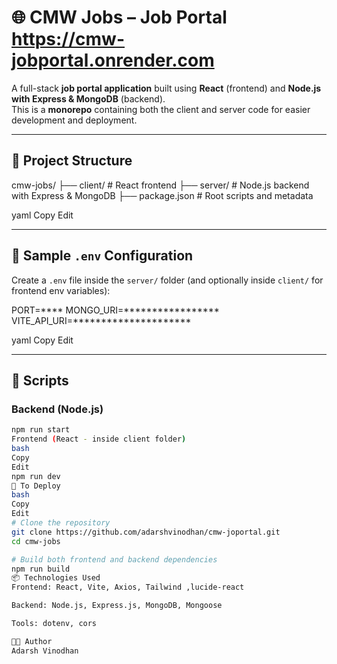 # 🌐 CMW Jobs – Job Portal https://cmw-jobportal.onrender.com

A full-stack **job portal application** built using **React** (frontend) and **Node.js with Express & MongoDB** (backend).  
This is a **monorepo** containing both the client and server code for easier development and deployment.

---

## 📁 Project Structure

cmw-jobs/ ├── client/ # React frontend ├── server/ # Node.js backend with Express & MongoDB ├── package.json # Root scripts and metadata

yaml
Copy
Edit

---

## 🧪 Sample `.env` Configuration

Create a `.env` file inside the `server/` folder (and optionally inside `client/` for frontend env variables):

PORT=**** MONGO_URI=***************** VITE_API_URI=*********************

yaml
Copy
Edit

---

## 📜 Scripts

### Backend (Node.js)
```bash
npm run start
Frontend (React - inside client folder)
bash
Copy
Edit
npm run dev
🚀 To Deploy
bash
Copy
Edit
# Clone the repository
git clone https://github.com/adarshvinodhan/cmw-joportal.git
cd cmw-jobs

# Build both frontend and backend dependencies
npm run build
📦 Technologies Used
Frontend: React, Vite, Axios, Tailwind ,lucide-react

Backend: Node.js, Express.js, MongoDB, Mongoose

Tools: dotenv, cors

🧑‍💻 Author
Adarsh Vinodhan
